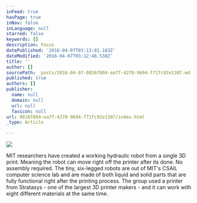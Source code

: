 ```yaml
---
inFeed: true
hasPage: true
inNav: false
inLanguage: null
starred: false
keywords: []
description: Focus
datePublished: '2016-04-07T03:13:01.183Z'
dateModified: '2016-04-07T03:12:46.538Z'
title: ''
author: []
sourcePath: _posts/2016-04-07-0816f804-ea7f-4270-9694-f71fc92e1307.md
published: true
authors: []
publisher:
  name: null
  domain: null
  url: null
  favicon: null
url: 0816f804-ea7f-4270-9694-f71fc92e1307/index.html
_type: Article

---
```

![](https://the-grid-user-content.s3-us-west-2.amazonaws.com/d905b1e6-2b47-4d56-bc7a-82728fb7fdfa.jpg)

MIT researchers have created a working hydraulic robot from a single 3D print. Meaning the robot can move right off the printer after its done. No assembly required. The tiny, six-legged robots are out of MIT's CSAIL computer science lab and are made of both liquid and solid parts that are fully functional right after the printing process. The group used a printer from Stratasys - one of the largest 3D printer makers - and it can work with eight different materials at the same time.